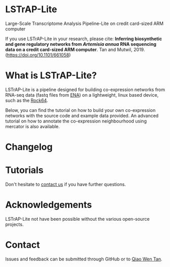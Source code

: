 # LSTrAP-Lite
Large-Scale Transcriptome Analysis Pipeline-Lite on credit card-sized ARM computer

If you use LSTrAP-Lite in your research, please cite: <b>Inferring biosynthetic and gene regulatory networks from <i>Artemisia annua</i> RNA sequencing data on a credit card-sized ARM computer</b>. Tan and Mutwil, 2019. (https://doi.org/10.1101/661058)

# What is LSTrAP-Lite?
LSTrAP-Lite is a pipeline designed for building co-expression networks from RNA-seq data (fastq files from <a href="https://www.ebi.ac.uk/ena">ENA</a>) on a lightweight, linux based device, such as the <a href="https://www.pine64.org/devices/single-board-computers/rock64/">Rock64</a>. 

Below, you can find the tutorial on how to build your own co-expression networks with the source code and example data provided. An advanced tutorial on how to annotate the co-expression neighbourhood using mercator is also available. 

# Changelog

# Tutorials

Don't hesitate to <a href="mailto:qiaowen001@e.ntu.edu.sg">contact us</a> if you have further questions.

# Acknowledgements
LSTrAP-Lite not have been possible without the various open-source projects.

# Contact
Issues and feedback can be submitted through GitHub or to <a href="https://www.plant.tools/team---qiao-wen.html">Qiao Wen Tan</a>.
